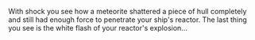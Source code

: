 With shock you see how a meteorite shattered a piece of hull completely and still had enough force to penetrate your ship's reactor.
The last thing you see is the white flash of your reactor's explosion...